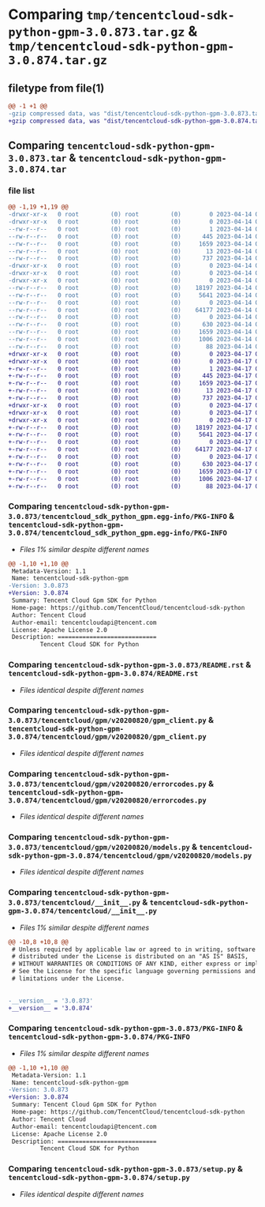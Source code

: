 # Comparing `tmp/tencentcloud-sdk-python-gpm-3.0.873.tar.gz` & `tmp/tencentcloud-sdk-python-gpm-3.0.874.tar.gz`

## filetype from file(1)

```diff
@@ -1 +1 @@
-gzip compressed data, was "dist/tencentcloud-sdk-python-gpm-3.0.873.tar", last modified: Fri Apr 14 00:38:11 2023, max compression
+gzip compressed data, was "dist/tencentcloud-sdk-python-gpm-3.0.874.tar", last modified: Mon Apr 17 00:30:56 2023, max compression
```

## Comparing `tencentcloud-sdk-python-gpm-3.0.873.tar` & `tencentcloud-sdk-python-gpm-3.0.874.tar`

### file list

```diff
@@ -1,19 +1,19 @@
-drwxr-xr-x   0 root         (0) root         (0)        0 2023-04-14 00:38:11.000000 tencentcloud-sdk-python-gpm-3.0.873/
-drwxr-xr-x   0 root         (0) root         (0)        0 2023-04-14 00:38:11.000000 tencentcloud-sdk-python-gpm-3.0.873/tencentcloud_sdk_python_gpm.egg-info/
--rw-r--r--   0 root         (0) root         (0)        1 2023-04-14 00:38:11.000000 tencentcloud-sdk-python-gpm-3.0.873/tencentcloud_sdk_python_gpm.egg-info/dependency_links.txt
--rw-r--r--   0 root         (0) root         (0)      445 2023-04-14 00:38:11.000000 tencentcloud-sdk-python-gpm-3.0.873/tencentcloud_sdk_python_gpm.egg-info/SOURCES.txt
--rw-r--r--   0 root         (0) root         (0)     1659 2023-04-14 00:38:11.000000 tencentcloud-sdk-python-gpm-3.0.873/tencentcloud_sdk_python_gpm.egg-info/PKG-INFO
--rw-r--r--   0 root         (0) root         (0)       13 2023-04-14 00:38:11.000000 tencentcloud-sdk-python-gpm-3.0.873/tencentcloud_sdk_python_gpm.egg-info/top_level.txt
--rw-r--r--   0 root         (0) root         (0)      737 2023-04-14 00:38:11.000000 tencentcloud-sdk-python-gpm-3.0.873/README.rst
-drwxr-xr-x   0 root         (0) root         (0)        0 2023-04-14 00:38:11.000000 tencentcloud-sdk-python-gpm-3.0.873/tencentcloud/
-drwxr-xr-x   0 root         (0) root         (0)        0 2023-04-14 00:38:11.000000 tencentcloud-sdk-python-gpm-3.0.873/tencentcloud/gpm/
-drwxr-xr-x   0 root         (0) root         (0)        0 2023-04-14 00:38:11.000000 tencentcloud-sdk-python-gpm-3.0.873/tencentcloud/gpm/v20200820/
--rw-r--r--   0 root         (0) root         (0)    18197 2023-04-14 00:38:11.000000 tencentcloud-sdk-python-gpm-3.0.873/tencentcloud/gpm/v20200820/gpm_client.py
--rw-r--r--   0 root         (0) root         (0)     5641 2023-04-14 00:38:11.000000 tencentcloud-sdk-python-gpm-3.0.873/tencentcloud/gpm/v20200820/errorcodes.py
--rw-r--r--   0 root         (0) root         (0)        0 2023-04-14 00:38:11.000000 tencentcloud-sdk-python-gpm-3.0.873/tencentcloud/gpm/v20200820/__init__.py
--rw-r--r--   0 root         (0) root         (0)    64177 2023-04-14 00:38:11.000000 tencentcloud-sdk-python-gpm-3.0.873/tencentcloud/gpm/v20200820/models.py
--rw-r--r--   0 root         (0) root         (0)        0 2023-04-14 00:38:11.000000 tencentcloud-sdk-python-gpm-3.0.873/tencentcloud/gpm/__init__.py
--rw-r--r--   0 root         (0) root         (0)      630 2023-04-14 00:38:11.000000 tencentcloud-sdk-python-gpm-3.0.873/tencentcloud/__init__.py
--rw-r--r--   0 root         (0) root         (0)     1659 2023-04-14 00:38:11.000000 tencentcloud-sdk-python-gpm-3.0.873/PKG-INFO
--rw-r--r--   0 root         (0) root         (0)     1006 2023-04-14 00:38:11.000000 tencentcloud-sdk-python-gpm-3.0.873/setup.py
--rw-r--r--   0 root         (0) root         (0)       88 2023-04-14 00:38:11.000000 tencentcloud-sdk-python-gpm-3.0.873/setup.cfg
+drwxr-xr-x   0 root         (0) root         (0)        0 2023-04-17 00:30:56.000000 tencentcloud-sdk-python-gpm-3.0.874/
+drwxr-xr-x   0 root         (0) root         (0)        0 2023-04-17 00:30:56.000000 tencentcloud-sdk-python-gpm-3.0.874/tencentcloud_sdk_python_gpm.egg-info/
+-rw-r--r--   0 root         (0) root         (0)        1 2023-04-17 00:30:56.000000 tencentcloud-sdk-python-gpm-3.0.874/tencentcloud_sdk_python_gpm.egg-info/dependency_links.txt
+-rw-r--r--   0 root         (0) root         (0)      445 2023-04-17 00:30:56.000000 tencentcloud-sdk-python-gpm-3.0.874/tencentcloud_sdk_python_gpm.egg-info/SOURCES.txt
+-rw-r--r--   0 root         (0) root         (0)     1659 2023-04-17 00:30:56.000000 tencentcloud-sdk-python-gpm-3.0.874/tencentcloud_sdk_python_gpm.egg-info/PKG-INFO
+-rw-r--r--   0 root         (0) root         (0)       13 2023-04-17 00:30:56.000000 tencentcloud-sdk-python-gpm-3.0.874/tencentcloud_sdk_python_gpm.egg-info/top_level.txt
+-rw-r--r--   0 root         (0) root         (0)      737 2023-04-17 00:30:56.000000 tencentcloud-sdk-python-gpm-3.0.874/README.rst
+drwxr-xr-x   0 root         (0) root         (0)        0 2023-04-17 00:30:56.000000 tencentcloud-sdk-python-gpm-3.0.874/tencentcloud/
+drwxr-xr-x   0 root         (0) root         (0)        0 2023-04-17 00:30:56.000000 tencentcloud-sdk-python-gpm-3.0.874/tencentcloud/gpm/
+drwxr-xr-x   0 root         (0) root         (0)        0 2023-04-17 00:30:56.000000 tencentcloud-sdk-python-gpm-3.0.874/tencentcloud/gpm/v20200820/
+-rw-r--r--   0 root         (0) root         (0)    18197 2023-04-17 00:30:56.000000 tencentcloud-sdk-python-gpm-3.0.874/tencentcloud/gpm/v20200820/gpm_client.py
+-rw-r--r--   0 root         (0) root         (0)     5641 2023-04-17 00:30:56.000000 tencentcloud-sdk-python-gpm-3.0.874/tencentcloud/gpm/v20200820/errorcodes.py
+-rw-r--r--   0 root         (0) root         (0)        0 2023-04-17 00:30:56.000000 tencentcloud-sdk-python-gpm-3.0.874/tencentcloud/gpm/v20200820/__init__.py
+-rw-r--r--   0 root         (0) root         (0)    64177 2023-04-17 00:30:56.000000 tencentcloud-sdk-python-gpm-3.0.874/tencentcloud/gpm/v20200820/models.py
+-rw-r--r--   0 root         (0) root         (0)        0 2023-04-17 00:30:56.000000 tencentcloud-sdk-python-gpm-3.0.874/tencentcloud/gpm/__init__.py
+-rw-r--r--   0 root         (0) root         (0)      630 2023-04-17 00:30:56.000000 tencentcloud-sdk-python-gpm-3.0.874/tencentcloud/__init__.py
+-rw-r--r--   0 root         (0) root         (0)     1659 2023-04-17 00:30:56.000000 tencentcloud-sdk-python-gpm-3.0.874/PKG-INFO
+-rw-r--r--   0 root         (0) root         (0)     1006 2023-04-17 00:30:56.000000 tencentcloud-sdk-python-gpm-3.0.874/setup.py
+-rw-r--r--   0 root         (0) root         (0)       88 2023-04-17 00:30:56.000000 tencentcloud-sdk-python-gpm-3.0.874/setup.cfg
```

### Comparing `tencentcloud-sdk-python-gpm-3.0.873/tencentcloud_sdk_python_gpm.egg-info/PKG-INFO` & `tencentcloud-sdk-python-gpm-3.0.874/tencentcloud_sdk_python_gpm.egg-info/PKG-INFO`

 * *Files 1% similar despite different names*

```diff
@@ -1,10 +1,10 @@
 Metadata-Version: 1.1
 Name: tencentcloud-sdk-python-gpm
-Version: 3.0.873
+Version: 3.0.874
 Summary: Tencent Cloud Gpm SDK for Python
 Home-page: https://github.com/TencentCloud/tencentcloud-sdk-python
 Author: Tencent Cloud
 Author-email: tencentcloudapi@tencent.com
 License: Apache License 2.0
 Description: ============================
         Tencent Cloud SDK for Python
```

### Comparing `tencentcloud-sdk-python-gpm-3.0.873/README.rst` & `tencentcloud-sdk-python-gpm-3.0.874/README.rst`

 * *Files identical despite different names*

### Comparing `tencentcloud-sdk-python-gpm-3.0.873/tencentcloud/gpm/v20200820/gpm_client.py` & `tencentcloud-sdk-python-gpm-3.0.874/tencentcloud/gpm/v20200820/gpm_client.py`

 * *Files identical despite different names*

### Comparing `tencentcloud-sdk-python-gpm-3.0.873/tencentcloud/gpm/v20200820/errorcodes.py` & `tencentcloud-sdk-python-gpm-3.0.874/tencentcloud/gpm/v20200820/errorcodes.py`

 * *Files identical despite different names*

### Comparing `tencentcloud-sdk-python-gpm-3.0.873/tencentcloud/gpm/v20200820/models.py` & `tencentcloud-sdk-python-gpm-3.0.874/tencentcloud/gpm/v20200820/models.py`

 * *Files identical despite different names*

### Comparing `tencentcloud-sdk-python-gpm-3.0.873/tencentcloud/__init__.py` & `tencentcloud-sdk-python-gpm-3.0.874/tencentcloud/__init__.py`

 * *Files 1% similar despite different names*

```diff
@@ -10,8 +10,8 @@
 # Unless required by applicable law or agreed to in writing, software
 # distributed under the License is distributed on an "AS IS" BASIS,
 # WITHOUT WARRANTIES OR CONDITIONS OF ANY KIND, either express or implied.
 # See the License for the specific language governing permissions and
 # limitations under the License.
 
 
-__version__ = '3.0.873'
+__version__ = '3.0.874'
```

### Comparing `tencentcloud-sdk-python-gpm-3.0.873/PKG-INFO` & `tencentcloud-sdk-python-gpm-3.0.874/PKG-INFO`

 * *Files 1% similar despite different names*

```diff
@@ -1,10 +1,10 @@
 Metadata-Version: 1.1
 Name: tencentcloud-sdk-python-gpm
-Version: 3.0.873
+Version: 3.0.874
 Summary: Tencent Cloud Gpm SDK for Python
 Home-page: https://github.com/TencentCloud/tencentcloud-sdk-python
 Author: Tencent Cloud
 Author-email: tencentcloudapi@tencent.com
 License: Apache License 2.0
 Description: ============================
         Tencent Cloud SDK for Python
```

### Comparing `tencentcloud-sdk-python-gpm-3.0.873/setup.py` & `tencentcloud-sdk-python-gpm-3.0.874/setup.py`

 * *Files identical despite different names*

